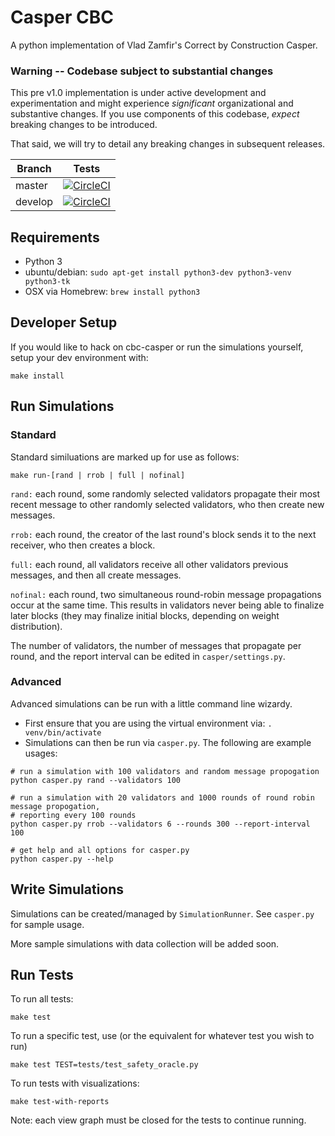 # Casper CBC
A python implementation of Vlad Zamfir's Correct by Construction Casper.

### Warning -- Codebase subject to substantial changes
This pre v1.0 implementation is under active development and experimentation
and might experience _significant_ organizational and substantive changes.
If you use components of this codebase, _expect_ breaking changes to be
introduced.

That said, we will try to detail any breaking changes in subsequent releases.

Branch    | Tests
----------|------
master    | [![CircleCI](https://circleci.com/gh/karlfloersch/cbc-casper/tree/master.svg?style=svg&circle-token=071bd3b625fc240222d1add41dc796ec8bee077d)](https://circleci.com/gh/karlfloersch/cbc-casper/tree/master)
develop   | [![CircleCI](https://circleci.com/gh/karlfloersch/cbc-casper/tree/develop.svg?style=svg&circle-token=071bd3b625fc240222d1add41dc796ec8bee077d)](https://circleci.com/gh/karlfloersch/cbc-casper/tree/develop)

## Requirements
* Python 3
* ubuntu/debian: `sudo apt-get install python3-dev python3-venv python3-tk`
* OSX via Homebrew: `brew install python3`


## Developer Setup
If you would like to hack on cbc-casper or run the simulations yourself, setup your dev environment with:

```
make install
```

## Run Simulations
### Standard
Standard similuations are marked up for use as follows:
```
make run-[rand | rrob | full | nofinal]
```

`rand:` each round, some randomly selected validators propagate their most recent message to other randomly selected validators, who then create new messages.

`rrob:` each round, the creator of the last round's block sends it to the next receiver, who then creates a block.

`full:` each round, all validators receive all other validators previous messages, and then all create messages.

`nofinal:` each round, two simultaneous round-robin message propagations occur at the same time. This results in validators never being able to finalize later blocks (they may finalize initial blocks, depending on weight distribution).

The number of validators, the number of messages that propagate per round, and the report interval can be edited in `casper/settings.py`.

### Advanced
Advanced simulations can be run with a little command line wizardy.
- First ensure that you are using the virtual environment via: `. venv/bin/activate`
- Simulations can then be run via `casper.py`. The following are example usages:
```
# run a simulation with 100 validators and random message propogation
python casper.py rand --validators 100

# run a simulation with 20 validators and 1000 rounds of round robin message propogation,
# reporting every 100 rounds
python casper.py rrob --validators 6 --rounds 300 --report-interval 100

# get help and all options for casper.py
python casper.py --help
```

## Write Simulations
Simulations can be created/managed by `SimulationRunner`. See `casper.py` for sample usage.

More sample simulations with data collection will be added soon.

## Run Tests
To run all tests:

```
make test
```

To run a specific test, use (or the equivalent for whatever test you wish to run)

```
make test TEST=tests/test_safety_oracle.py
```

To run tests with visualizations:
```
make test-with-reports
```
Note: each view graph must be closed for the tests to continue running.
